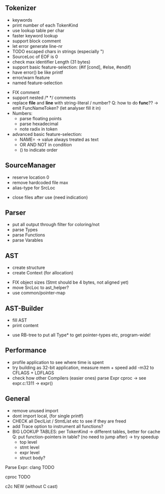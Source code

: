 
## Tokenizer
+ keywords
+ print number of each TokenKind
+ use lookup table per char
+ faster keyword lookup
+ support block comment
+ let error generate line-nr
+ TODO escaped chars in strings (especially \")
+ SourceLoc of EOF is 0
+ check max identifier Length (31 bytes)
+ support basic feature-selection: (#if [cond], #else, #endif)
+ have error() be like printf
+ error/warn feature
+ named feature-selection
- FIX comment
- support nested /* */ comments
- replace __file__ and __line__ with string-literal / number?
    Q: how to do __func__??
        -> emit FuncNameToken? (let analyser fill it in)
- Numbers:
    - parse floating points
    - parse hexadecimal
    - note radix in token
- advanced basic feature-selection:
    - NAME=<value> -> value always treated as text
    - OR AND NOT in condition
    - () to indicate order

## SourceManager
+ reserve location 0
+ remove hardcoded file max
+ alias-type for SrcLoc
- close files after use (need indication)

## Parser
- put all output through filter for coloring/not
- parse Types
- parse Functions
- parse Varables

## AST
+ create structure
+ create Context (for allocation)
- FIX object sizes (Stmt should be 4 bytes, not aligned yet)
- move SrcLoc to ast_helper?
- use common/pointer-map

## AST-Builder
+ fill AST
+ print content
- use RB-tree to put all Type* to get pointer-types etc, program-wide!

## Performance
- profile application to see where time is spent
- try building as 32-bit application, measure mem + speed
    add -m32 to CFLAGS + LDFLAGS
- check how other Compilers (easier ones) parse Expr
    cproc -> see expr.c:1311 -> expr()

## General
- remove unused import
- dont import local, (for single printf)
- CHECK  all DeclList / StmtList etc to see if they are freed
- add Trace option to instrument all functions?
- BIG LOOKUP TABLES: per TokenKind
    -> different tables, better for cache
    Q: put function-pointers in table? (no need to jump after) -> try speedup
    - top level
    - stmt level
    - expr level
    - struct body?


Parse Expr:
clang
    TODO

cproc
    TODO

c2c
    NEW (without C cast)
